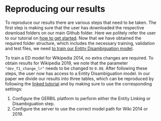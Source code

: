 # Reproducing our results

To reproduce our results there are various steps that need to be taken. The first step is making sure that the user
has downloaded the respective download folders on our main Github folder. Here we politely refer the user to our tutorial on 
[how to get started](../how_to_get_started/). Now that we have obtained
the required folder structure, which includes the necessary training, validation and test files, we need [to train our Entity Disambiguation model](../deploy_REL_new_wiki/#training-your-own-entity-disambiguation-model). 

To train a ED model for Wikipedia 2014, no extra changes are required. To obtain results for Wikipedia 2019, we note that the parameter `"dev_f1_change_lr"` needs to 
be changed to `0.88`. After following these steps, the user now has access to a Entity Disambiguation model. In our paper we divide our results into three tables, which
can be reproduced by following the [linked tutorial](../evaluate_gerbil/) and by making sure to use the
corresponding settings:

 1. Configure the GERBIL platform to perform either the Entity Linking or Disambiguation step.
 2. Configure the server to use the correct model path for Wiki 2014 or 2019.
 
